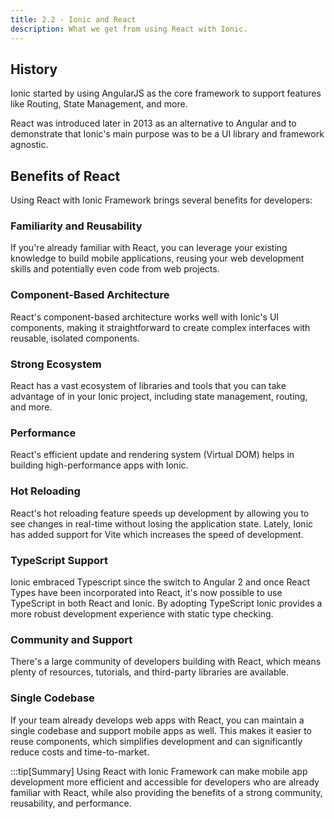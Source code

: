 ```yaml
---
title: 2.2 - Ionic and React
description: What we get from using React with Ionic.
---
```

## History

Ionic started by using AngularJS as the core framework to support features
like Routing, State Management, and more.

React was introduced later in 2013 as an alternative to Angular and to demonstrate that Ionic's main purpose was to be a UI library and framework agnostic.

## Benefits of React

Using React with Ionic Framework brings several benefits for developers:

### Familiarity and Reusability

If you're already familiar with React, you can leverage your existing knowledge to build mobile applications, reusing your web development skills and potentially even code from web projects.

### Component-Based Architecture

React's component-based architecture works well with Ionic's UI components, making it straightforward to create complex interfaces with reusable, isolated components.

### Strong Ecosystem

React has a vast ecosystem of libraries and tools that you can take advantage of in your Ionic project, including state management, routing, and more.

### Performance

React's efficient update and rendering system (Virtual DOM) helps in building high-performance apps with Ionic.

### Hot Reloading

React's hot reloading feature speeds up development by allowing you to see changes in real-time without losing the application state. Lately, Ionic has added support for Vite which increases the speed of development.

### TypeScript Support

Ionic embraced Typescript since the switch to Angular 2 and once React Types have been incorporated into React, it's now possible to use TypeScript in both React and Ionic.
By adopting TypeScript Ionic provides a more robust development experience with static type checking.

### Community and Support

There's a large community of developers building with React, which means plenty of resources, tutorials, and third-party libraries are available.

### Single Codebase

If your team already develops web apps with React, you can maintain a single codebase and support mobile apps as well. This makes it easier to reuse components, which simplifies development and can significantly reduce costs and time-to-market.

:::tip[Summary]
Using React with Ionic Framework can make mobile app development more efficient and accessible for developers who are already familiar with React, while also providing the benefits of a strong community, reusability, and performance.

